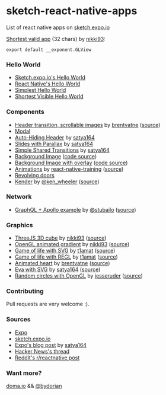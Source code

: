 # sketch-react-native-apps

List of react native apps on [sketch.expo.io](https://sketch.expo.io)

[Shortest valid app](https://sketch.expo.io/r1s2Wwuol) (32 chars) by [nikki93](https://github.com/nikki93):

```es6
export default __exponent.GLView
```

### Hello World

- [Sketch.expo.io's Hello World](https://sketch.expo.io/rkb6V5Ise)
- [React Native's Hello World](https://sketch.expo.io/SyGmH9Ise)
- [Simplest Hello World](https://sketch.expo.io/Skvv85Usx)
- [Shortest Visible Hello World](https://sketch.expo.io/HJvuX8Pog)

### Components

- [Header transition, scrollable images](https://sketch.expo.io/SyVvB3Hjx) by [brentvatne](https://news.ycombinator.com/user?id=brentvatne) ([source](https://news.ycombinator.com/item?id=13870132))
- [Modal](https://sketch.expo.io/Sysosq8il)
- [Auto-Hiding Header](https://sketch.expo.io/B1v5RS7ix) by [satya164](https://github.com/satya164)
- [Slides with Parallax](https://sketch.expo.io/Sk90tMVol) by [satya164](https://github.com/satya164)
- [Simple Shared Transitions](https://sketch.expo.io/BkDXSe4sx) by [satya164](https://github.com/satya164)
- [Background Image](https://sketch.expo.io/B1EAShDie) ([code source](background-image.js))
- [Background Image with overlay](https://sketch.expo.io/S15Lt3vjg) ([code source](background-image-with-overlay.js))
- [Animations](https://sketch.expo.io/Bylk89aDig) by [react-native-training](https://medium.com/react-native-training) ([source](https://medium.com/react-native-training/react-native-animations-using-the-animated-api-ebe8e0669fae#.2ue10nb9s))
- [Revolving doors](https://sketch.expo.io/HJg0UCvjg)
- [Kender](https://sketch.expo.io/HyIERo_oe) by [@ken_wheeler](https://twitter.com/ken_wheeler) ([source](https://twitter.com/ken_wheeler/status/842533983795757056))

### Network

- [GraphQL + Apollo example](https://sketch.expo.io/H1QdWZUjg) by [@stubailo](https://twitter.com/stubailo) ([source](https://twitter.com/stubailo/status/841798749970092032))

### Graphics

- [ThreeJS 3D cube](https://sketch.expo.io/rkpPMg8ie) by [nikki93](https://news.ycombinator.com/user?id=nikki93) ([source](https://news.ycombinator.com/item?id=13872166))
- [OpenGL animated gradient](https://sketch.expo.io/SJaCWirsg) by [nikki93](https://news.ycombinator.com/user?id=nikki93) ([source](https://news.ycombinator.com/item?id=13872166))
- [Game of life with SVG](https://sketch.expo.io/H1Z4WGIix) by [t1amat](https://news.ycombinator.com/user?id=t1amat) ([source](https://news.ycombinator.com/item?id=13872968))
- [Game of life with REGL](https://sketch.expo.io/HkjUrfIje) by [t1amat](https://news.ycombinator.com/user?id=t1amat) ([source](https://news.ycombinator.com/item?id=13872968))
- [Animated heart](https://sketch.expo.io/HyobXP7oe) by [brentvatne](https://news.ycombinator.com/user?id=brentvatne) ([source](https://news.ycombinator.com/item?id=13869047))
- [Eva with SVG](https://sketch.expo.io/H1ucC8Xsg) by [satya164](https://github.com/satya164) ([source](https://news.ycombinator.com/item?id=13869047))
- [Random circles with OpenGL](https://sketch.expo.io/rJiYksBse) by [jesseruder](https://news.ycombinator.com/user?id=jesseruder) ([source](https://news.ycombinator.com/item?id=13869189))

### Contributing

Pull requests are very welcome :).

### Sources

- [Expo](https://expo.io/)
- [sketch.expo.io](https://sketch.expo.io)
- [Expo's blog post](https://blog.expo.io/sketch-a-playground-for-react-native-16b2401f44a2#.halex3xf5) by [satya164](https://github.com/satya164)
- [Hacker News's thread](https://news.ycombinator.com/item?id=13868885)
- [Reddit's r/reactnative post](https://www.reddit.com/r/reactnative/comments/5zefu5/sketch_a_playground_for_react_native/)

### Want more?

[doma.io](http://doma.io/) && [@bydorian](twitter.com/bydorian)
